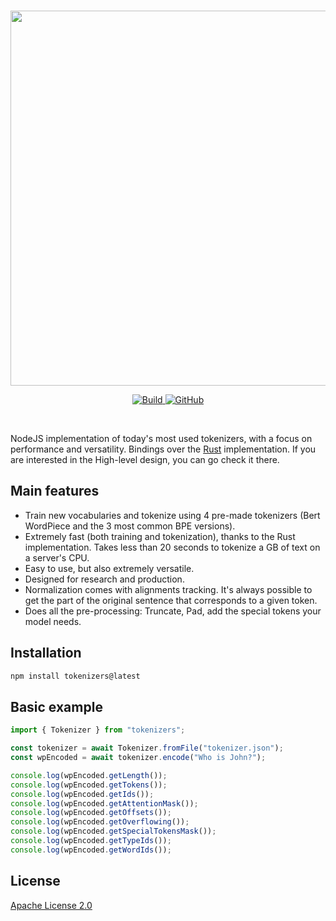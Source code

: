 <p align="center">
  <br>
  <img src="https://huggingface.co/landing/assets/tokenizers/tokenizers-logo.png" width="600"/>
  <br>
<p>
<p align="center">
  <a href="https://badge.fury.io/js/tokenizers">
    <img alt="Build" src="https://badge.fury.io/js/tokenizers.svg">
  </a>
  <a href="https://github.com/huggingface/tokenizers/blob/master/LICENSE">
    <img alt="GitHub" src="https://img.shields.io/github/license/huggingface/tokenizers.svg?color=blue">
  </a>
</p>
<br>

NodeJS implementation of today's most used tokenizers, with a focus on performance and
versatility. Bindings over the [Rust](https://github.com/huggingface/tokenizers/tree/master/tokenizers) implementation.
If you are interested in the High-level design, you can go check it there.

## Main features

 - Train new vocabularies and tokenize using 4 pre-made tokenizers (Bert WordPiece and the 3
   most common BPE versions).
 - Extremely fast (both training and tokenization), thanks to the Rust implementation. Takes
   less than 20 seconds to tokenize a GB of text on a server's CPU.
 - Easy to use, but also extremely versatile.
 - Designed for research and production.
 - Normalization comes with alignments tracking. It's always possible to get the part of the
   original sentence that corresponds to a given token.
 - Does all the pre-processing: Truncate, Pad, add the special tokens your model needs.

## Installation

```bash
npm install tokenizers@latest
```

## Basic example

```ts
import { Tokenizer } from "tokenizers";

const tokenizer = await Tokenizer.fromFile("tokenizer.json");
const wpEncoded = await tokenizer.encode("Who is John?");

console.log(wpEncoded.getLength());
console.log(wpEncoded.getTokens());
console.log(wpEncoded.getIds());
console.log(wpEncoded.getAttentionMask());
console.log(wpEncoded.getOffsets());
console.log(wpEncoded.getOverflowing());
console.log(wpEncoded.getSpecialTokensMask());
console.log(wpEncoded.getTypeIds());
console.log(wpEncoded.getWordIds());
```

## License

[Apache License 2.0](../../LICENSE)
